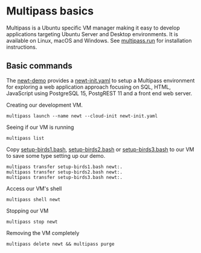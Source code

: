 
# Multipass basics

Multipass is a Ubuntu specific VM manager making it easy to develop
applications targeting Ubuntu Server and Desktop environments. It is
available on Linux, macOS and Windows. See [multipass.run](https://multipass.run) for installation instructions.

## Basic commands

The [newt-demo](https://github.com/caltechlibrary/newt) provides a [newt-init.yaml]() to setup a Multipass environment for exploring a web application approach focusing on SQL, HTML, JavaScript using PostgreSQL 15, PostgREST 11 and a front end web server.

Creating our development VM.

~~~
multipass launch --name newt --cloud-init newt-init.yaml
~~~

Seeing if our VM is running

~~~
multipass list
~~~

Copy [setup-birds1.bash](setup-birds1.bash), [setup-birds2.bash](setup-birds2.bash) or [setup-birds3.bash](setup-birds3.bash) to our VM to save some type setting up our
demo.

~~~
multipass transfer setup-birds1.bash newt:.
multipass transfer setup-birds2.bash newt:.
multipass transfer setup-birds3.bash newt:.
~~~

Access our VM's shell

~~~
multipass shell newt
~~~

Stopping our VM

~~~
multipass stop newt
~~~

Removing the VM completely

~~~
multipass delete newt && multipass purge
~~~


